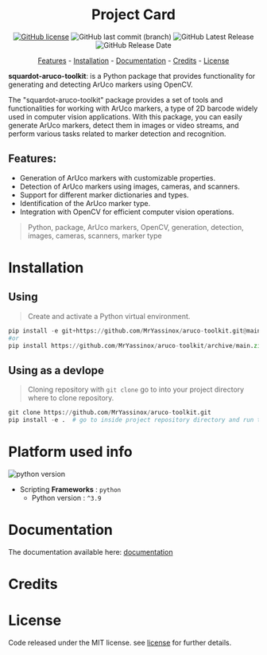 <div align="center">

# Project Card
[![GitHub license](https://img.shields.io/github/license/MrYassinox/aruco-toolkit?color=blue)](./LICENSE)
![GitHub last commit (branch)](https://img.shields.io/github/last-commit/MrYassinox/aruco-toolkit/main?color=success&style=flat)
![GitHub Latest Release](https://img.shields.io/github/v/release/MrYassinox/aruco-toolkit)
![GitHub Release Date](https://img.shields.io/github/release-date/MrYassinox/aruco-toolkit?color=success&style=flat)

[Features](#features) - [Installation](#installation) - [Documentation](#documentation) - [Credits](#credits) - [License](#license)

</div>

**squardot-aruco-toolkit**: is a Python package that provides functionality for generating and detecting ArUco markers using OpenCV.

The "squardot-aruco-toolkit" package provides a set of tools and functionalities for working with ArUco markers, a type of 2D barcode widely used in computer vision applications. With this package, you can easily generate ArUco markers, detect them in images or video streams, and perform various tasks related to marker detection and recognition.

## Features:
- Generation of ArUco markers with customizable properties.
- Detection of ArUco markers using images, cameras, and scanners.
- Support for different marker dictionaries and types.
- Identification of the ArUco marker type.
- Integration with OpenCV for efficient computer vision operations.

> Python, package, ArUco markers, OpenCV, generation, detection, images, cameras, scanners, marker type

# Installation
## Using
> Create and activate a Python virtual environment.
```python
pip install -e git+https://github.com/MrYassinox/aruco-toolkit.git@main
#or
pip install https://github.com/MrYassinox/aruco-toolkit/archive/main.zip
```

## Using as a devlope
> Cloning repository with `git clone` go to into your project directory where to clone repository.
```python
git clone https://github.com/MrYassinox/aruco-toolkit.git
pip install -e .  # go to inside project repository directory and run this command.
```

# Platform used info
![python version](https://img.shields.io/static/v1?label=python&message=^3.9&color=yellowgreen&style=flat)

- Scripting __Frameworks__ : ``python``
  - Python version : ``^3.9``

# Documentation
The documentation available here: [documentation](./doc/api/documentation.md)
<!-- The documentation has not available currently. -->

# Credits

# License
Code released under the MIT license. see [license](./LICENSE) for further details.